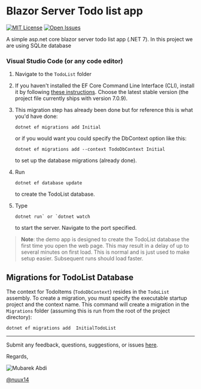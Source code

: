 Blazor Server Todo list app
==============================

[![MIT License](https://img.shields.io/github/license/nuux14/TodoList?color=%230b0&style=flat-square)](https://github.com/nuux14/TodoList/blob/main/LICENSE)
[![Open Issues](https://img.shields.io/github/issues/nuux14/TodoList/good%20first%20issue?color=%23512BD4&label=good%20first%20issue&style=flat-square)](https://github.com/nuux14/TodoList/issues?q=is%3Aissue+is%3Aopen+label%3A%22good+first+issue%22)

A simple asp.net core blazor server todo list app (.NET 7). In this project we are using SQLite database

### Visual Studio Code (or any code editor)

1. Navigate to the `TodoList` folder 
1. If you haven't installed the EF Core Command Line Interface (CLI), install it by following [these instructions](https://docs.microsoft.com/ef/core/miscellaneous/cli/dotnet). Choose the latest stable version (the project file currently ships with version 7.0.9).
1. This migration step has already been done but for reference this is what you'd have done: 

    ```text
   dotnet ef migrations add Initial
    ``` 

    or if you would want you could specify the DbContext option like this:


    ```text
   dotnet ef migrations add --context TodoDbContext Initial
   ```
   
    to set up the  database migrations (already done).
1. Run 

    ```text
   dotnet ef database update
   ``` 
    
    to create the TodoList database.
1. Type 

   ```text
   dotnet run` or `dotnet watch
   ```
    
   to start the server. Navigate to the port specified.
  
> **Note**: the demo app is designed to create the TodoList database the first time you open the web page. This may result in a delay of up to several minutes on first load. This is normal and is just used to make setup easier. Subsequent runs should load faster.

## Migrations for TodoList Database

The context for TodoItems (`TodoDbContext`) resides in the `TodoList` assembly.  To create a migration, you must specify the executable startup project and the context name. This command will create a migration in the `Migrations` folder (assuming this is run from the root of the project directory):

```text
dotnet ef migrations add  InitialTodoList
```

---

Submit any feedback, questions, suggestions, or issues [here](https://github.com/nuux14/TodoList/issues/new).

Regards,

![Mubarek Abdi](https://github.com/nuux14)

[@nuux14](https://twitter.com/May28_2023)
